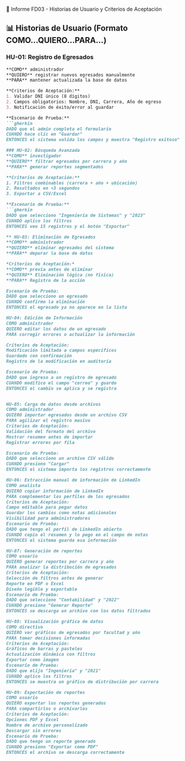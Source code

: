 📑 Informe FD03 - Historias de Usuario y Criterios de Aceptación

## 📊 Historias de Usuario (Formato COMO...QUIERO...PARA...)

### HU-01: Registro de Egresados
```markdown
**COMO** administrador  
**QUIERO** registrar nuevos egresados manualmente  
**PARA** mantener actualizada la base de datos  

**Criterios de Aceptación:**
1. Validar DNI único (8 dígitos)
2. Campos obligatorios: Nombre, DNI, Carrera, Año de egreso
3. Notificación de éxito/error al guardar

**Escenario de Prueba:**  
```gherkin
DADO que el admin completa el formulario  
CUANDO hace clic en "Guardar"  
ENTONCES el sistema valida los campos y muestra "Registro exitoso"

### HU-02: Búsqueda Avanzada
**COMO** investigador  
**QUIERO** filtrar egresados por carrera y año  
**PARA** generar reportes segmentados  

**Criterios de Aceptación:**
1. Filtros combinables (carrera + año + ubicación)
2. Resultados en <3 segundos
3. Exportar a CSV/Excel

**Escenario de Prueba:**  
```gherkin
DADO que selecciono "Ingeniería de Sistemas" y "2023"  
CUANDO aplico los filtros  
ENTONCES veo 15 registros y el botón "Exportar" 

** HU-03: Eliminación de Egresados
**COMO** administrador
**QUIERO** eliminar egresados del sistema
**PARA** depurar la base de datos

*Criterios de Aceptación:*
**COMO** previa antes de eliminar
**QUIERO** Eliminación lógica (no física)
**PARA** Registro de la acción

Escenario de Prueba:
DADO que selecciono un egresado  
CUANDO confirmo la eliminación  
ENTONCES el egresado ya no aparece en la lista

HU-04: Edición de Información
COMO administrador
QUIERO editar los datos de un egresado
PARA corregir errores o actualizar la información

Criterios de Aceptación:
Modificación limitada a campos específicos
Guardado con confirmación
Registro de la modificación en auditoría

Escenario de Prueba:
DADO que ingreso a un registro de egresado  
CUANDO modifico el campo "correo" y guardo  
ENTONCES el cambio se aplica y se registra


HU-05: Carga de datos desde archivos
COMO administrador
QUIERO importar egresados desde un archivo CSV
PARA agilizar el registro masivo
Criterios de Aceptación:
Validación del formato del archivo
Mostrar resumen antes de importar
Registrar errores por fila

Escenario de Prueba:
DADO que selecciono un archivo CSV válido
CUANDO presiono "Cargar"
ENTONCES el sistema importa los registros correctamente

HU-06: Extracción manual de información de LinkedIn
COMO analista
QUIERO copiar información de LinkedIn
PARA complementar los perfiles de los egresados
Criterios de Aceptación:
Campo editable para pegar datos
Guardar los cambios como notas adicionales
Visibilidad para administradores
Escenario de Prueba:
DADO que tengo el perfil de LinkedIn abierto
CUANDO copio el resumen y lo pego en el campo de notas
ENTONCES el sistema guarda esa información

HU-07: Generación de reportes
COMO usuario
QUIERO generar reportes por carrera y año
PARA analizar la distribución de egresados
Criterios de Aceptación:
Selección de filtros antes de generar
Reporte en PDF o Excel
Diseño legible y exportable
Escenario de Prueba:
DADO que selecciono "Contabilidad" y "2022"
CUANDO presiono "Generar Reporte"
ENTONCES se descarga un archivo con los datos filtrados

HU-08: Visualización gráfica de datos
COMO directivo
QUIERO ver gráficos de egresados por facultad y año
PARA tomar decisiones informadas
Criterios de Aceptación:
Gráficos de barras y pasteles
Actualización dinámica con filtros
Exportar como imagen
Escenario de Prueba:
DADO que elijo "Ingeniería" y "2021"
CUANDO aplico los filtros
ENTONCES se muestra un gráfico de distribución por carrera

HU-09: Exportación de reportes
COMO usuario
QUIERO exportar los reportes generados
PARA compartirlos o archivarlos
Criterios de Aceptación:
Opciones PDF y Excel
Nombre de archivo personalizado
Descargar sin errores
Escenario de Prueba:
DADO que tengo un reporte generado
CUANDO presiono "Exportar como PDF"
ENTONCES el archivo se descarga correctamente